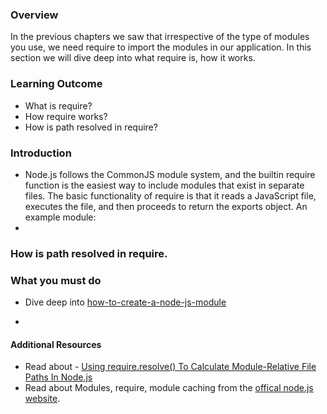 ### Overview
In the previous chapters we saw that irrespective of the type of modules you use, we need require to import the modules in our application. In this section we will dive deep into what require is, how it works.

### Learning Outcome
- What is require?
- How require works?
- How is path resolved in require?

### Introduction
-  Node.js follows the CommonJS module system, and the builtin require function is the easiest way to include modules that exist in separate files. The basic functionality of require is that it reads a JavaScript file, executes the file, and then proceeds to return the exports object. An example module:
- 

### How is path resolved in require.


### What you must do
- Dive deep into [how-to-create-a-node-js-module](https://www.digitalocean.com/community/tutorials/how-to-create-a-node-js-module)

- 

#### Additional Resources
- Read about - [Using require.resolve() To Calculate Module-Relative File Paths In Node.js](https://www.bennadel.com/blog/3243-using-require-resolve-to-calculate-module-relative-file-paths-in-node-js.htm)
- Read about Modules, require, module caching from the [offical node.js website](https://nodejs.org/api/modules.html).






